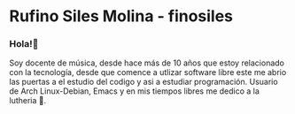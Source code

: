 # Rufino Siles Molina - finosiles

### Hola!👋

Soy docente de música, desde hace más de 10 años que estoy relacionado con la tecnología, desde que comence a utlizar software libre este me abrio las puertas a el estudio del codigo y asi a estudiar programación. 
Usuario de Arch Linux-Debian, Emacs y en mis tiempos libres me dedico a la lutheria 🔭.






<!--
**finosiles/finosiles** is a ✨ _special_ ✨ repository because its `README.md` (this file) appears on your GitHub profile.

Here are some ideas to get you started:

- 🔭 I’m currently working on ...
- 🌱 I’m currently learning ...
- 👯 I’m looking to collaborate on ...
- 🤔 I’m looking for help with ...
- 💬 Ask me about ...
- 📫 How to reach me: ...
- 😄 Pronouns: ...
- ⚡ Fun fact: ...
-->
